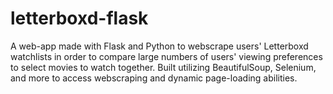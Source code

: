 # letterboxd-flask

A web-app made with Flask and Python to webscrape users' Letterboxd watchlists in order to compare large numbers of users' viewing preferences to select movies to watch together. 
Built utilizing BeautifulSoup, Selenium, and more to access webscraping and dynamic page-loading abilities. 
